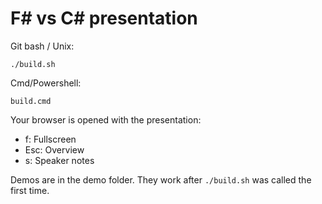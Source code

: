 # F# vs C# presentation

Git bash / Unix:

```
./build.sh
```

Cmd/Powershell:
```
build.cmd
```

Your browser is opened with the presentation:

- f: Fullscreen
- Esc: Overview
- s: Speaker notes

Demos are in the demo folder. They work after `./build.sh` was called the first time.